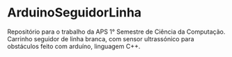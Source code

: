 # ArduinoSeguidorLinha
Repositório para o trabalho da APS 1° Semestre de Ciência da Computação. Carrinho seguidor de linha branca, com sensor ultrassónico para obstáculos feito com arduíno, linguagem C++.
